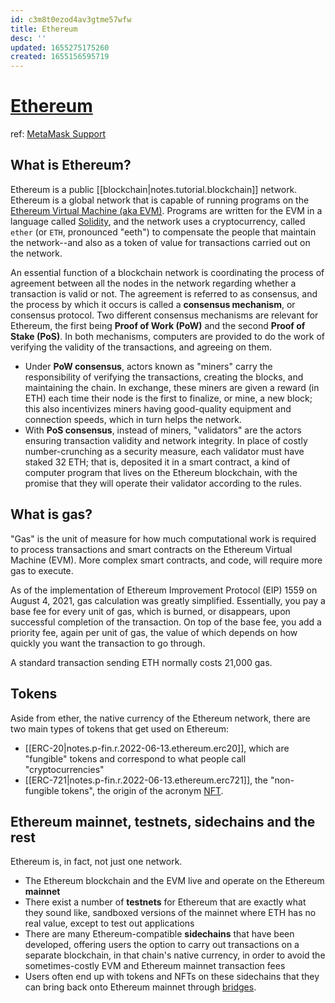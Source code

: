 ```yaml
---
id: c3m8t0ezod4av3gtme57wfw
title: Ethereum
desc: ''
updated: 1655275175260
created: 1655156595719
---
```

# [Ethereum](https://www.ethereum.org/)

ref: [MetaMask Support](https://metamask.zendesk.com/hc/en-us/articles/360015489611)

## What is Ethereum?

Ethereum is a public [[blockchain|notes.tutorial.blockchain]] network. Ethereum is a global network that is capable of running programs on the [Ethereum Virtual Machine (aka EVM)](https://ethereum.org/en/developers/docs/evm/). Programs are written for the EVM in a language called [Solidity](https://soliditylang.org/), and the network uses a cryptocurrency, called `ether` (or `ETH`, pronounced "eeth") to compensate the people that maintain the network--and also as a token of value for transactions carried out on the network. 

An essential function of a blockchain network is coordinating the process of agreement between all the nodes in the network regarding whether a transaction is valid or not. The agreement is referred to as consensus, and the process by which it occurs is called a **consensus mechanism**, or consensus protocol. Two different consensus mechanisms are relevant for Ethereum, the first being **Proof of Work (PoW)** and the second **Proof of Stake (PoS)**. In both mechanisms, computers are provided to do the work of verifying the validity of the transactions, and agreeing on them.
- Under **PoW consensus**, actors known as "miners" carry the responsibility of verifying the transactions, creating the blocks, and maintaining the chain. In exchange, these miners are given a reward (in ETH) each time their node is the first to finalize, or mine, a new block; this also incentivizes miners having good-quality equipment and connection speeds, which in turn helps the network.
- With **PoS consensus**, instead of miners, "validators" are the actors ensuring transaction validity and network integrity. In place of costly number-crunching as a security measure, each validator must have staked 32 ETH; that is, deposited it in a smart contract, a kind of computer program that lives on the Ethereum blockchain, with the promise that they will operate their validator according to the rules.

## What is gas?

"Gas" is the unit of measure for how much computational work is required to process transactions and smart contracts on the Ethereum Virtual Machine (EVM). More complex smart contracts, and code, will require more gas to execute.

As of the implementation of Ethereum Improvement Protocol (EIP) 1559 on August 4, 2021, gas calculation was greatly simplified. Essentially, you pay a base fee for every unit of gas, which is burned, or disappears, upon successful completion of the transaction. On top of the base fee, you add a priority fee, again per unit of gas, the value of which depends on how quickly you want the transaction to go through.

A standard transaction sending ETH normally costs 21,000 gas.

## Tokens

Aside from ether, the native currency of the Ethereum network, there are two main types of tokens that get used on Ethereum:
- [[ERC-20|notes.p-fin.r.2022-06-13.ethereum.erc20]], which are "fungible" tokens and correspond to what people call "cryptocurrencies"
- [[ERC-721|notes.p-fin.r.2022-06-13.ethereum.erc721]], the "non-fungible tokens", the origin of the acronym [NFT](https://ethereum.org/en/nft/).

## Ethereum mainnet, testnets, sidechains and the rest

Ethereum is, in fact, not just one network.
- The Ethereum blockchain and the EVM live and operate on the Ethereum **mainnet**
- There exist a number of **testnets** for Ethereum that are exactly what they sound like, sandboxed versions of the mainnet where ETH has no real value, except to test out applications
- There are many Ethereum-compatible **sidechains** that have been developed, offering users the option to carry out transactions on a separate blockchain, in that chain's native currency, in order to avoid the sometimes-costly EVM and Ethereum mainnet transaction fees
- Users often end up with tokens and NFTs on these sidechains that they can bring back onto Ethereum mainnet through [bridges](https://metamask.zendesk.com/hc/en-us/articles/4836913606683-Field-Guide-to-Bridges).